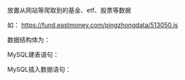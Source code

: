 放置从网站等爬取到的基金、etf、股票等数据

如：
https://fund.eastmoney.com/pingzhongdata/513050.js

数据结构体为：

MySQL建表语句：


MySQL插入数据语句：
